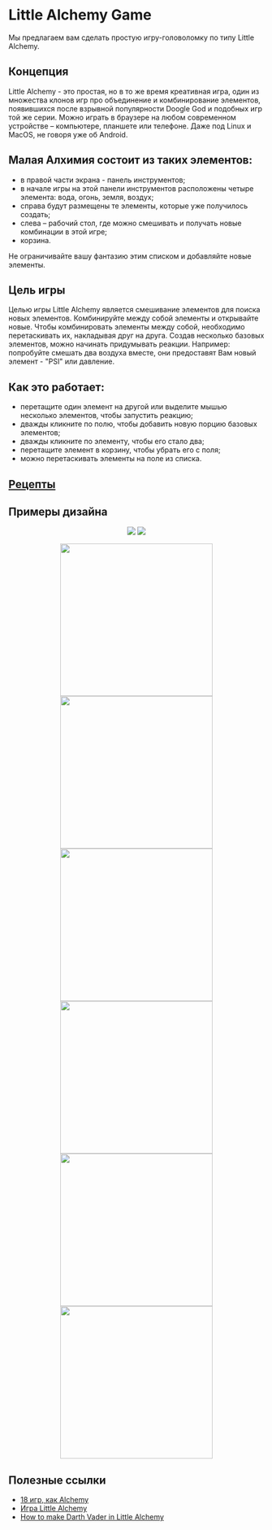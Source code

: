 # Little Alchemy Game

Мы предлагаем вам сделать простую игру-головоломку по типу  Little Alchemy.  

## Концепция

Little Alchemy - это простая, но в то же время креативная игра, один из множества клонов игр про объединение и комбинирование элементов, появившихся после взрывной популярности Doogle God и подобных игр той же серии. Можно играть в браузере на любом современном устройстве – компьютере, планшете или телефоне. Даже под Linux и MacOS, не говоря уже об Android.

## Малая Алхимия состоит из таких элементов:

- в правой части  экрана - панель инструментов;
- в начале игры на этой панели инструментов расположены четыре элемента: вода, огонь, земля, воздух;
- справа будут размещены те элементы, которые уже получилось создать;
- слева – рабочий стол, где можно смешивать и получать новые комбинации в этой игре;
- корзина.

Не ограничивайте вашу фантазию этим списком и добавляйте новые элементы.

## Цель игры

Целью игры Little Alchemy является смешивание элементов для поиска новых элементов. Комбинируйте между собой элементы и открывайте новыe. Чтобы комбинировать элементы между собой, необходимо перетаскивать их, накладывая друг на друга. Создав несколько базовых элементов, можно начинать придумывать реакции. Например:
попробуйте смешать два воздуха вместе, они предоставят Вам новый элемент - "PSI" или давление.

## Как это работает:

- перетащите один элемент на другой или выделите мышью несколько элементов, чтобы запустить реакцию;
- дважды кликните по полю, чтобы добавить новую порцию базовых элементов;
- дважды кликните по элементу, чтобы его стало два;
- перетащите элемент в корзину, чтобы убрать его с поля;
- можно перетаскивать элементы на поле из списка.

## [Рецепты](receipts.txt)

## Примеры дизайна

<p align="center">
 <img src="screenshot-littlealchemy.com-2021.01.12-20_48_10.png" />
 <img src="screenshot-littlealchemy2.com-2021.01.12-20_47_14.png" />
 </p>
<p align="center">
 <img src="photo_2021-01-12 18.35.38.jpeg" width="300"/>
 <img src="photo_2021-01-12 18.35.40.jpeg" width="300"/>
 <img src="photo_2021-01-12 18.35.41.jpeg" width="300"/>
 <img src="photo_2021-01-12 18.35.42.jpeg" width="300"/>
 <img src="photo_2021-01-12 18.35.43.jpeg" width="300"/>
 <img src="photo_2021-01-12 18.35.44.jpeg" width="300"/>

</p>

## Полезные ссылки

- [18 игр, как Alchemy](https://ru.trend-top.com/18-games-like-alxemy)
- [Игра Little Alchemy](https://littlealchemy.com/)
- [How to make Darth Vader in Little Alchemy](https://www.youtube.com/watch?v=wxy3AmbcoRA&ab_channel=GambleDude)
